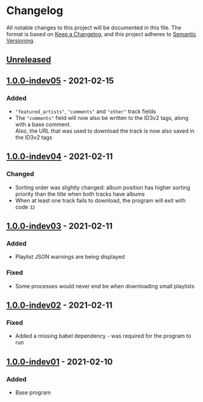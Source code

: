<!-- markdownlint-disable MD024 -->

# Changelog #

All notable changes to this project will be documented in this file.
The format is based on [Keep a Changelog](https://keepachangelog.com/en/1.0.0/),
and this project adheres to [Semantic Versioning](https://semver.org/spec/v2.0.0.html).

## [Unreleased] ##

[Unreleased]: https://github.com/mfederczuk/youtube-dl-playlist/compare/v1.0.0-indev05...master

## [1.0.0-indev05] - 2021-02-15 ##

[1.0.0-indev05]: https://github.com/mfederczuk/youtube-dl-playlist/releases/tag/v1.0.0-indev05

### Added ###

* `"featured_artists"`, `"comments"` and `"other"` track fields
* The `"comments"` field will now also be written to the ID3v2 tags, along with a base comment.  
  Also, the URL that was used to download the track is now also saved in the ID3v2 tags

## [1.0.0-indev04] - 2021-02-11 ##

[1.0.0-indev04]: https://github.com/mfederczuk/youtube-dl-playlist/releases/tag/v1.0.0-indev04

### Changed ###

* Sorting order was slightly changed: album position has higher sorting priority than the title when both tracks have
  albums
* When at least one track fails to download, the program will exit with code `32`

## [1.0.0-indev03] - 2021-02-11 ##

[1.0.0-indev03]: https://github.com/mfederczuk/youtube-dl-playlist/releases/tag/v1.0.0-indev03

### Added ###

* Playlist JSON warnings are being displayed

### Fixed ###

* Some processes would never end be when downloading small playlists

## [1.0.0-indev02] - 2021-02-11 ##

[1.0.0-indev02]: https://github.com/mfederczuk/youtube-dl-playlist/releases/tag/v1.0.0-indev02

### Fixed ###

* Added a missing babel dependency - was required for the program to run

## [1.0.0-indev01] - 2021-02-10 ##

[1.0.0-indev01]: https://github.com/mfederczuk/youtube-dl-playlist/releases/tag/v1.0.0-indev01

### Added ###

* Base program
